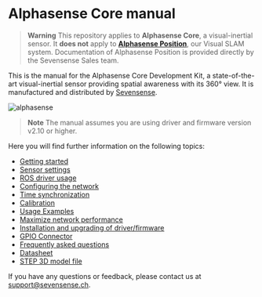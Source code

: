 # Alphasense Core manual

> **Warning**
> This repository applies to **Alphasense Core**, a visual-inertial sensor. It **does not** apply to 
> [**Alphasense Position**](https://www.sevensense.ai/product/alphasense-position), our
> Visual SLAM system. Documentation of Alphasense Position is provided directly by the 
> Sevensense Sales team.

This is the manual for the Alphasense Core Development Kit, a state-of-the-art
visual-inertial sensor providing spatial awareness with its 360° view.  It is
manufactured and distributed by [Sevensense](https://www.sevensense.ai/).

![alphasense](https://uploads-ssl.webflow.com/5e2ed3c886f41759e22ec3e3/5e618820f7d4594c1e0d82a8_image-64-compressor.png)

> **Note**
> The manual assumes you are using driver and firmware version v2.10 or higher.

Here you will find further information on the following topics:

- [Getting started](pages/getting_started.md)
- [Sensor settings](pages/sensor_settings.md)
- [ROS driver usage](pages/ros_driver_usage.md)
- [Configuring the network](pages/configuring_the_network.md)
- [Time synchronization](pages/time_synchronization.md)
- [Calibration](pages/calibration.md)
- [Usage Examples](pages/usage_examples.md)
- [Maximize network performance](pages/maximize_network_performance.md)
- [Installation and upgrading of driver/firmware](pages/installation_and_upgrade.md)
- [GPIO Connector](pages/gpio_connector.md)
- [Frequently asked questions](pages/faq.md)
- [Datasheet](https://hubs.ly/Q01kB1CV0)
- [STEP 3D model file](files/alphasense_core_3d.zip)

If you have any questions or feedback, please contact us at
<support@sevensense.ch>.

